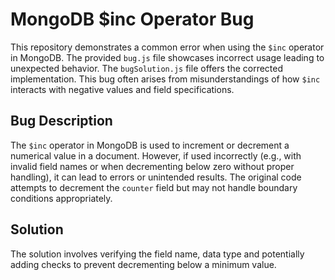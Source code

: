 # MongoDB $inc Operator Bug

This repository demonstrates a common error when using the `$inc` operator in MongoDB.  The provided `bug.js` file showcases incorrect usage leading to unexpected behavior. The `bugSolution.js` file offers the corrected implementation. This bug often arises from misunderstandings of how `$inc` interacts with negative values and field specifications.

## Bug Description
The `$inc` operator in MongoDB is used to increment or decrement a numerical value in a document.  However, if used incorrectly (e.g., with invalid field names or when decrementing below zero without proper handling), it can lead to errors or unintended results. The original code attempts to decrement the `counter` field but may not handle boundary conditions appropriately. 

## Solution
The solution involves verifying the field name, data type and potentially adding checks to prevent decrementing below a minimum value.